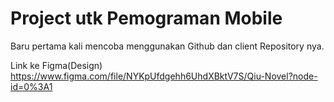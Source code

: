 # Project utk Pemograman Mobile

Baru pertama kali mencoba menggunakan Github dan client Repository nya.


Link ke Figma(Design)
https://www.figma.com/file/NYKpUfdgehh6UhdXBktV7S/Qiu-Novel?node-id=0%3A1

